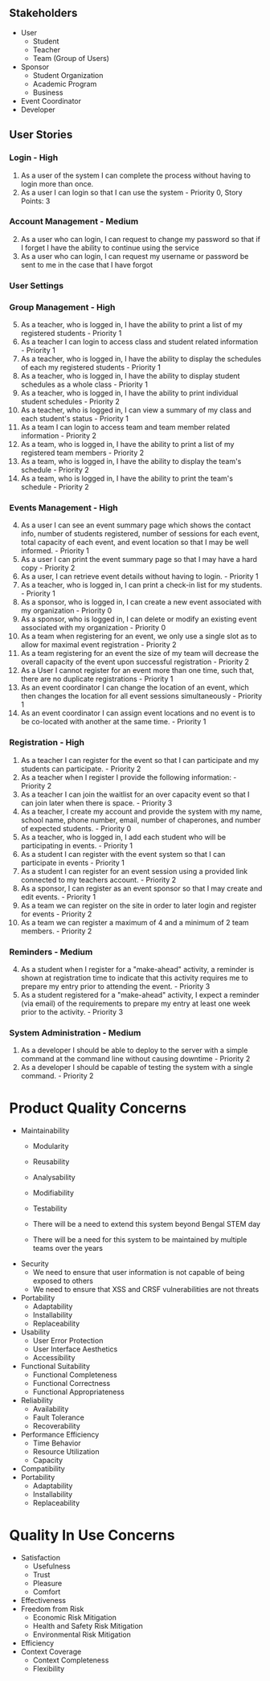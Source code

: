 ## Stakeholders
 - User
   - Student
   - Teacher
   - Team (Group of Users)
 - Sponsor
   - Student Organization
   - Academic Program
   - Business
 - Event Coordinator
 - Developer

## User Stories

### Login - High

1. As a user of the system I can complete the process without having to login more than once.
2. As a user I can login so that I can use the system - Priority 0, Story Points: 3

### Account Management - Medium

2. As a user who can login, I can request to change my password so that if I forget I have the ability to continue using the service
3. As a user who can login, I can request my username or password be sent to me in the case that I have forgot

### User Settings


### Group Management - High

5. As a teacher, who is logged in, I have the ability to print a list of my registered students - Priority 1
4. As a teacher I can login to access class and student related information - Priority 1
6. As a teacher, who is logged in, I have the ability to display the schedules of each my registered students - Priority 1
7. As a teacher, who is logged in, I have the ability to display student schedules as a whole class - Priority 1
8. As a teacher, who is logged in, I have the ability to print individual student schedules - Priority 2
9. As a teacher, who is logged in, I can view a summary of my class and each student's status - Priority 1
4. As a team I can login to access team and team member related information - Priority 2
5. As a team, who is logged in, I have the ability to print a list of my registered team members - Priority 2
6. As a team, who is logged in, I have the ability to display the team's schedule - Priority 2
8. As a team, who is logged in, I have the ability to print the team's schedule - Priority 2

### Events Management - High

4. As a user I can see an event summary page which shows the contact info, number of students registered, number of sessions for each event, total capacity of each event, and event location so that I may be well informed. - Priority 1
5. As a user I can print the event summary page so that I may have a hard copy - Priority 2
6. As a user, I can retrieve event details without having to login. - Priority 1
10. As a teacher, who is logged in, I can print a check-in list for my students. - Priority 1
2. As a sponsor, who is logged in, I can create a new event associated with my organization - Priority 0
3. As a sponsor, who is logged in, I can delete or modify an existing event associated with my organization - Priority 0
2. As a team when registering for an event, we only use a single slot as to allow for maximal event registration - Priority 2
3. As a team registering for an event the size of my team will decrease the overall capacity of the event upon successful registration - Priority 2
3. As a User I cannot register for an event more than one time, such that, there are no duplicate registrations - Priority 1
2. As an event coordinator I can change the location of an event, which then changes the location for all event sessions simultaneously - Priority 1
3. As an event coordinator I can assign event locations and no event is to be co-located with another at the same time. - Priority 1

### Registration - High

1. As a teacher I can register for the event so that I can participate and my students can participate. - Priority 2
2. As a teacher when I register I provide the following information: - Priority 2
3. As a teacher I can join the waitlist for an over capacity event so that I can join later when there is space. - Priority 3
11. As a teacher, I create my account and provide the system with my name, school name, phone number, email, number of chaperones, and number of expected students. - Priority 0
12. As a teacher, who is logged in, I add each student who will be participating in events. - Priority 1
1. As a student I can register with the event system so that I can participate in events - Priority 1
3. As a student I can register for an event session using a provided link connected to my teachers account. - Priority 2
1. As a sponsor, I can register as an event sponsor so that I may create and edit events. - Priority 1
1. As a team we can register on the site in order to later login and register for events - Priority 2
4. As a team we can register a maximum of 4 and a minimum of 2 team members. - Priority 2

### Reminders - Medium

4. As a student when I register for a "make-ahead" activity, a reminder is shown at registration time to indicate that this activity requires me to prepare my entry prior to attending the event. - Priority 3
5. As a student registered for a "make-ahead" activity, I expect a reminder (via email) of the requirements to prepare my entry at least one week prior to the activity. - Priority 3

### System Administration - Medium

1. As a developer I should be able to deploy to the server with a simple command at the command line without causing downtime - Priority 2
3. As a developer I should be capable of testing the system with a single command. - Priority 2

# Product Quality Concerns

- Maintainability
  * Modularity
  * Reusability
  * Analysability
  * Modifiability
  * Testability

  * There will be a need to extend this system beyond Bengal STEM day
  * There will be a need for this system to be maintained by multiple teams over the years
- Security
  * We need to ensure that user information is not capable of being exposed to others
  * We need to ensure that XSS and CRSF vulnerabilities are not threats
- Portability
  * Adaptability
  * Installability
  * Replaceability
- Usability
  * User Error Protection
  * User Interface Aesthetics
  * Accessibility
- Functional Suitability
  * Functional Completeness
  * Functional Correctness
  * Functional Appropriateness
- Reliability
  * Availability
  * Fault Tolerance
  * Recoverability
- Performance Efficiency
  * Time Behavior
  * Resource Utilization
  * Capacity
- Compatibility
- Portability
  * Adaptability
  * Installability
  * Replaceability

# Quality In Use Concerns

- Satisfaction
  * Usefulness
  * Trust
  * Pleasure
  * Comfort
- Effectiveness
- Freedom from Risk
  * Economic Risk Mitigation
  * Health and Safety Risk Mitigation
  * Environmental Risk Mitigation
- Efficiency
- Context Coverage
  * Context Completeness
  * Flexibility
